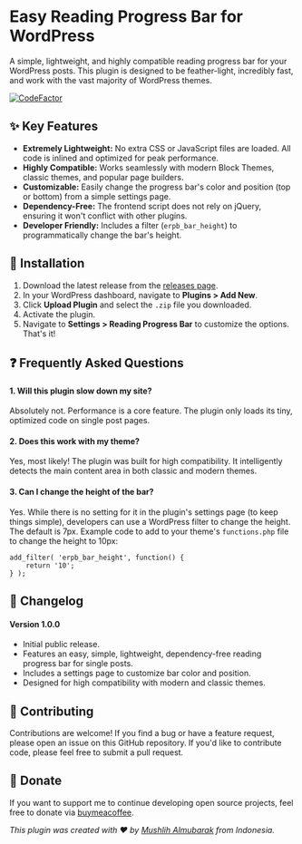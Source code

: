 # Easy Reading Progress Bar for WordPress

A simple, lightweight, and highly compatible reading progress bar for your WordPress posts. This plugin is designed to be feather-light, incredibly fast, and work with the vast majority of WordPress themes.

[![CodeFactor](https://www.codefactor.io/repository/github/mushlih-almubarak/easy-reading-progress-bar/badge)](https://www.codefactor.io/repository/github/mushlih-almubarak/easy-reading-progress-bar)

## ✨ Key Features

* **Extremely Lightweight:** No extra CSS or JavaScript files are loaded. All code is inlined and optimized for peak performance.
* **Highly Compatible:** Works seamlessly with modern Block Themes, classic themes, and popular page builders.
* **Customizable:** Easily change the progress bar's color and position (top or bottom) from a simple settings page.
* **Dependency-Free:** The frontend script does not rely on jQuery, ensuring it won't conflict with other plugins.
* **Developer Friendly:** Includes a filter (`erpb_bar_height`) to programmatically change the bar's height.

## 🚀 Installation

1.  Download the latest release from the [releases page](https://github.com/mushlih-almubarak/easy-reading-progress-bar/releases/tag/1.0.0).
2.  In your WordPress dashboard, navigate to **Plugins > Add New**.
3.  Click **Upload Plugin** and select the `.zip` file you downloaded.
4.  Activate the plugin.
5.  Navigate to **Settings > Reading Progress Bar** to customize the options. That's it!

## ❓ Frequently Asked Questions

#### 1. Will this plugin slow down my site?
Absolutely not. Performance is a core feature. The plugin only loads its tiny, optimized code on single post pages.

#### 2. Does this work with my theme?
Yes, most likely! The plugin was built for high compatibility. It intelligently detects the main content area in both classic and modern themes.

#### 3. Can I change the height of the bar?
Yes. While there is no setting for it in the plugin's settings page (to keep things simple), developers can use a WordPress filter to change the height. The default is 7px.
Example code to add to your theme's `functions.php` file to change the height to 10px:
```
add_filter( 'erpb_bar_height', function() {
    return '10';
} );
```

## 📜 Changelog

#### Version 1.0.0
- Initial public release.
- Features an easy, simple, lightweight, dependency-free reading progress bar for single posts.
- Includes a settings page to customize bar color and position.
- Designed for high compatibility with modern and classic themes.

## 🤝 Contributing
Contributions are welcome! If you find a bug or have a feature request, please open an issue on this GitHub repository. If you'd like to contribute code, please feel free to submit a pull request.

## 🤝 Donate
If you want to support me to continue developing open source projects, feel free to donate via [buymeacoffee](https://buymeacoffee.com/mushlih).


_This plugin was created with ❤️ by [Mushlih Almubarak](https://github.com/mushlih-almubarak) from Indonesia._
